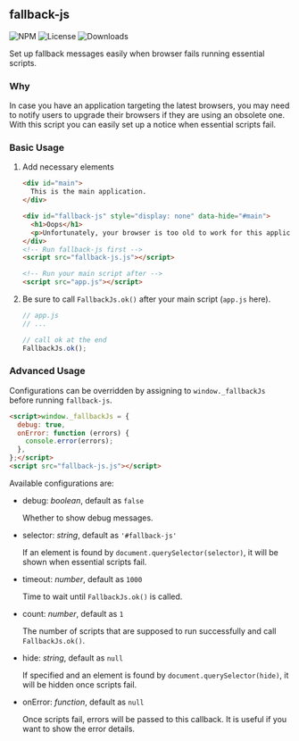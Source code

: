 fallback-js
---

![NPM](https://img.shields.io/npm/v/@gera2ld/fallback-js.svg)
![License](https://img.shields.io/npm/l/@gera2ld/fallback-js.svg)
![Downloads](https://img.shields.io/npm/dt/@gera2ld/fallback-js.svg)

Set up fallback messages easily when browser fails running essential scripts.

### Why

In case you have an application targeting the latest browsers, you may need to notify users to upgrade their browsers if they are using an obsolete one.
With this script you can easily set up a notice when essential scripts fail.

### Basic Usage

1. Add necessary elements

   ```html
   <div id="main">
     This is the main application.
   </div>

   <div id="fallback-js" style="display: none" data-hide="#main">
     <h1>Oops</h1>
     <p>Unfortunately, your browser is too old to work for this application. Please upgrade your browser.</p>
   </div>
   <!-- Run fallback-js first -->
   <script src="fallback-js.js"></script>

   <!-- Run your main script after -->
   <script src="app.js"></script>
   ```

2. Be sure to call `FallbackJs.ok()` after your main script (`app.js` here).

   ```js
   // app.js
   // ...

   // call ok at the end
   FallbackJs.ok();
   ```

### Advanced Usage

Configurations can be overridden by assigning to `window._fallbackJs` before running `fallback-js`.

```html
<script>window._fallbackJs = {
  debug: true,
  onError: function (errors) {
    console.error(errors);
  },
};</script>
<script src="fallback-js.js"></script>
```

Available configurations are:

- debug: *boolean*, default as `false`

  Whether to show debug messages.

- selector: *string*, default as `'#fallback-js'`

  If an element is found by `document.querySelector(selector)`, it will be shown when essential scripts fail.

- timeout: *number*, default as `1000`

  Time to wait until `FallbackJs.ok()` is called.

- count: *number*, default as `1`

  The number of scripts that are supposed to run successfully and call `FallbackJs.ok()`.

- hide: *string*, default as `null`

  If specified and an element is found by `document.querySelector(hide)`, it will be hidden once scripts fail.

- onError: *function*, default as `null`

  Once scripts fail, errors will be passed to this callback. It is useful if you want to show the error details.
